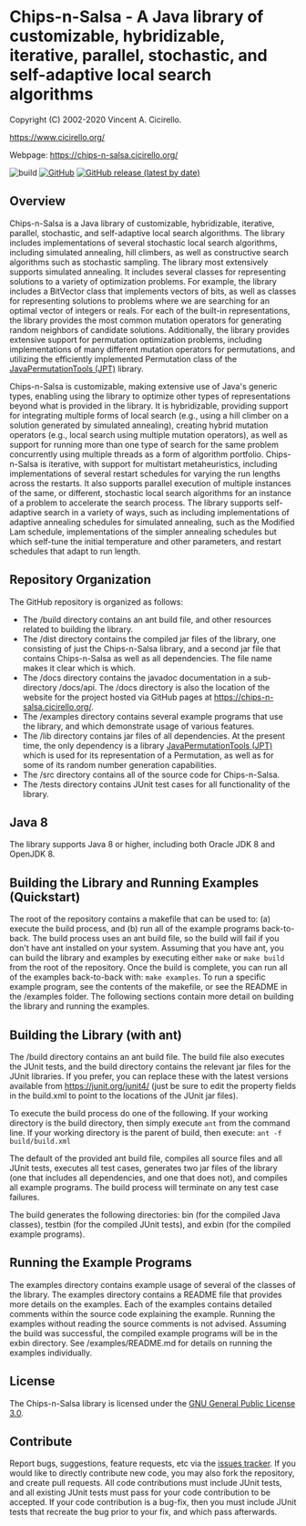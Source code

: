 # Chips-n-Salsa - A Java library of customizable, hybridizable, iterative, parallel, stochastic, and self-adaptive local search algorithms

Copyright (C) 2002-2020 Vincent A. Cicirello.

https://www.cicirello.org/

Webpage: https://chips-n-salsa.cicirello.org/

![build](https://github.com/cicirello/Chips-n-Salsa/workflows/build/badge.svg)
[![GitHub](https://img.shields.io/github/license/cicirello/Chips-n-Salsa)](https://github.com/cicirello/Chips-n-Salsa/blob/master/LICENSE)
[![GitHub release (latest by date)](https://img.shields.io/github/v/release/cicirello/Chips-n-Salsa)](https://github.com/cicirello/Chips-n-Salsa/releases)

## Overview

Chips-n-Salsa is a Java library of customizable, hybridizable, iterative, parallel, stochastic, and self-adaptive local search algorithms. The library includes implementations of several stochastic local search algorithms, including simulated annealing, hill climbers, as well as constructive search algorithms such as stochastic sampling. The library most extensively supports simulated annealing. It includes several classes for representing solutions to a variety of optimization problems. For example, the library includes a BitVector class that implements vectors of bits, as well as classes for representing solutions to problems where we are searching for an optimal vector of integers or reals. For each of the built-in representations, the library provides the most common mutation operators for generating random neighbors of candidate solutions. Additionally, the library provides extensive support for permutation optimization problems, including implementations of many different mutation operators for permutations, and utilizing the efficiently implemented Permutation class of the [JavaPermutationTools (JPT)](https://jpt.cicirello.org/) library.

Chips-n-Salsa is customizable, making extensive use of Java's generic types, enabling using the library to optimize other types of representations beyond what is provided in the library. It is hybridizable, providing support for integrating multiple forms of local search (e.g., using a hill climber on a solution generated by simulated annealing), creating hybrid mutation operators (e.g., local search using multiple mutation operators), as well as support for running more than one type of search for the same problem concurrently using multiple threads as a form of algorithm portfolio. Chips-n-Salsa is iterative, with support for multistart metaheuristics, including implementations of several restart schedules for varying the run lengths across the restarts. It also supports parallel execution of multiple instances of the same, or different, stochastic local search algorithms for an instance of a problem to accelerate the search process. The library supports self-adaptive search in a variety of ways, such as including implementations of adaptive annealing schedules for simulated annealing, such as the Modified Lam schedule, implementations of the simpler annealing schedules but which self-tune the initial temperature and other parameters, and restart schedules that adapt to run length.

## Repository Organization

The GitHub repository is organized as follows:
* The /build directory contains an ant build file, and other resources related to building the library.
* The /dist directory contains the compiled jar files of the library, one consisting of just the Chips-n-Salsa library, and a second jar file that contains Chips-n-Salsa as well as all dependencies.  The file name makes it clear which is which.
* The /docs directory contains the javadoc documentation in a sub-directory /docs/api. The /docs directory is also the location of the website for the project hosted via GitHub pages at https://chips-n-salsa.cicirello.org/.
* The /examples directory contains several example programs that use the library, and which demonstrate usage of various features.
* The /lib directory contains jar files of all dependencies.  At the present time, the only dependency is a library [JavaPermutationTools (JPT)](https://jpt.cicirello.org/) which is used for its representation of a Permutation, as well as for some of its random number generation capabilities.
* The /src directory contains all of the source code for Chips-n-Salsa.
* The /tests directory contains JUnit test cases for all functionality of the library.

## Java 8

The library supports Java 8 or higher, including both Oracle JDK 8 and OpenJDK 8.

## Building the Library and Running Examples (Quickstart)

The root of the repository contains a makefile that can be used to: (a) execute the build process, and (b) run 
all of the example programs back-to-back. The build process uses an ant build file, so the build will fail if 
you don't have ant installed on your system.  Assuming that you have ant, you can build the library and examples 
by executing either `make` or `make build` from the root of the repository.  Once the build is complete, you 
can run all of the examples back-to-back with: `make examples`.  To run a specific example program, see the contents 
of the makefile, or see the README in the /examples folder.  The following sections contain more detail on
building the library and running the examples.

## Building the Library (with ant)

The /build directory contains an ant build file.  The build file also executes the JUnit tests, and the build 
directory contains the relevant jar files for the JUnit libraries. If you prefer, you can replace these 
with the latest versions available from https://junit.org/junit4/ (just be sure to edit the property 
fields in the build.xml to point to the locations of the JUnit jar files).

To execute the build process do one of the following. If your working directory is the build directory, 
then simply execute `ant` from the command line. If your working directory is the parent of build, 
then execute: `ant -f build/build.xml`

The default of the provided ant build file, compiles all source files and all JUnit tests, executes all 
test cases, generates two jar files of the library (one that includes all dependencies, and one that 
does not), and compiles all example programs. The build process will terminate on any test case failures.  

The build generates the following directories: bin (for the compiled Java classes), testbin (for the 
compiled JUnit tests), and exbin (for the compiled example programs).

## Running the Example Programs

The examples directory contains example usage of several of the classes of the library. The examples directory 
contains a README file that provides more details on the examples. Each of the examples contains detailed 
comments within the source code explaining the example. Running the examples without reading the 
source comments is not advised.  Assuming the build was successful, the compiled example programs 
will be in the exbin directory.  See /examples/README.md for details on running the examples individually.

## License

The Chips-n-Salsa library is licensed under the [GNU General Public License 3.0](https://www.gnu.org/licenses/gpl-3.0.en.html).

## Contribute

Report bugs, suggestions, feature requests, etc via the [issues tracker](https://github.com/cicirello/Chips-n-Salsa/issues). If you would like to directly contribute new code, you may also fork the repository, and create pull requests.  All code contributions must include JUnit tests, and all existing JUnit tests must pass for your code contribution to be accepted.  If your code contribution is a bug-fix, then you must include JUnit tests that recreate the bug prior to your fix, and which pass afterwards.
